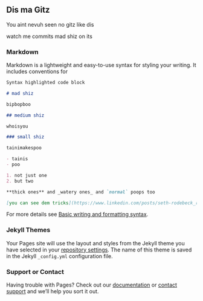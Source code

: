 ## Dis ma Gitz

You aint nevuh seen no gitz like dis

watch me commits mad shiz on its

### Markdown

Markdown is a lightweight and easy-to-use syntax for styling your writing. It includes conventions for

```markdown
Syntax highlighted code block

# mad shiz

bipbopboo

## medium shiz

whoisyou

### small shiz

tainimakespoo

- tainis
- poo

1. not just one
2. but two

**thick ones** and _watery ones_ and `normal` poops too

[you can see dem tricks](https://www.linkedin.com/posts/seth-rodebeck_remotework-petsatwork-petsarefamily-activity-6922337106195357696-qpyo?utm_source=linkedin_share&utm_medium=member_desktop_web) and ![cute face too](https://media-exp1.licdn.com/dms/image/C5622AQEVije-EamsOw/feedshare-shrink_2048_1536/0/1648167592328?e=2147483647&v=beta&t=o1QVbsTVVBkOuftEEVSIcWTzynH46clIb8TnK_0P_jM)
```

For more details see [Basic writing and formatting syntax](https://docs.github.com/en/github/writing-on-github/getting-started-with-writing-and-formatting-on-github/basic-writing-and-formatting-syntax).

### Jekyll Themes

Your Pages site will use the layout and styles from the Jekyll theme you have selected in your [repository settings](https://github.com/sethaferd/github-pages-with-jekyll/settings/pages). The name of this theme is saved in the Jekyll `_config.yml` configuration file.

### Support or Contact

Having trouble with Pages? Check out our [documentation](https://docs.github.com/categories/github-pages-basics/) or [contact support](https://support.github.com/contact) and we’ll help you sort it out.

